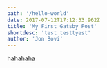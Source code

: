 ```yaml
---
path: '/hello-world'
date: 2017-07-12T17:12:33.962Z
title: 'My First Gatsby Post'
shortdesc: 'test testtyest'
author: 'Jon Bovi'
---
```


hahahaha
